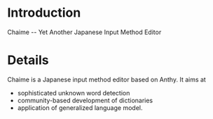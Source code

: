# Introduction #

Chaime -- Yet Another Japanese Input Method Editor


# Details #

Chaime is a Japanese input method editor based on Anthy. It aims at
  * sophisticated unknown word detection
  * community-based development of dictionaries
  * application of generalized language model.